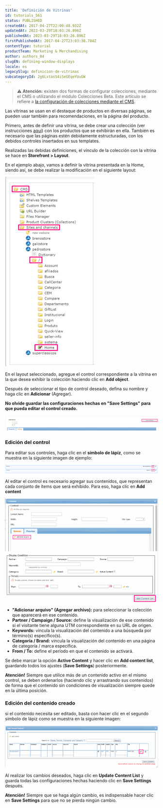 ```yaml
---
title: 'Definición de Vitrinas'
id: tutorials_561
status: PUBLISHED
createdAt: 2017-04-27T22:00:48.932Z
updatedAt: 2023-03-29T18:03:26.896Z
publishedAt: 2023-03-29T18:03:26.896Z
firstPublishedAt: 2017-04-27T23:03:38.784Z
contentType: tutorial
productTeam: Marketing & Merchandising
author: authors_84
slugEN: defining-window-displays
locale: es
legacySlug: definicion-de-vitrinas
subcategoryId: 2g6LxtasS4iSeGEqeYUuGW
---
```


>⚠️ **Atención:** existen dos formas de configurar colecciones, mediante el CMS o utilizando el módulo Colecciones Beta. Este artículo se refiere a <a href = "https://help.vtex.com/es/tutorial/registrar-una-coleccion-cms--2YBy6P6X0NFRpkD2ZBxF6L">la configuración de colecciones mediante el CMS</a>.

Las vitrinas se usan en el destaque de productos en diversas páginas, se pueden usar también para recomendaciones, en la página del producto.

Primero, antes de definir una vitrina, se debe crear una colección (ver instrucciones [aquí](http://help.vtex.com/es/tutorial/criando-colecao-de-produtos)) con los productos que se exhibirán en ella. También es necesario que las páginas estén debidamente estructuradas, con los debidos controles insertados en sus templates.

Realizadas las debidas definiciones, el vínculo de la colección con la vitrina se hace en **Storefront > Layout**.

En el ejemplo abajo, vamos a definir la vitrina presentada en la Home, siendo así, se debe realizar la modificación en el siguiente layout:

![cms_layout_home ](https://raw.githubusercontent.com/vtexdocs/help-center-content/refs/heads/main/docs/es/tutorials/Storefront/Layout/definicion-de-vitrinas_1.png)

En el layout seleccionado, agregue el control correspondiente a la vitrina en la que desea exhibir la colección haciendo clic en **Add object**.

Después de seleccionar el tipo de control deseado, defina su nombre y haga clic en **Adicionar** (Agregar).

**No olvide guardar las configuraciones hechas en "Save Settings" para que pueda editar el control creado.**

![ed](https://raw.githubusercontent.com/vtexdocs/help-center-content/refs/heads/main/docs/es/tutorials/Storefront/Layout/definicion-de-vitrinas_2.png)

### Edición del control

Para editar sus controles, haga clic en el **símbolo de lápiz**, como se muestra en la siguiente imagen de ejemplo:

![banner_edit_cms](https://raw.githubusercontent.com/vtexdocs/help-center-content/refs/heads/main/docs/es/tutorials/Storefront/Layout/definicion-de-vitrinas_3.png)

Al editar el control es necesario agregar sus contenidos, que representan cada conjunto de ítems que será exhibido.
Para eso, haga clic en **Add content**

![cadastro_conteudo_cms ](https://raw.githubusercontent.com/vtexdocs/help-center-content/refs/heads/main/docs/es/tutorials/Storefront/Layout/definicion-de-vitrinas_4.png)
![cadastro_conteudo_cms 2](https://raw.githubusercontent.com/vtexdocs/help-center-content/refs/heads/main/docs/es/tutorials/Storefront/Layout/definicion-de-vitrinas_5.png)

- **"Adicionar arquivo" (Agregar archivo):** para seleccionar la colección que aparecerá en ese contenido.
- **Partner / Campaign / Source:** define la visualización de ese contenido si el visitante tiene alguna UTM correspondiente en su URL de origen.
- **Keywords:** vincula la visualización del contenido a una búsqueda por término(s) específico(s).
- **Categoría / Brand:** vincula la visualización del contenido en una página de categoría / marca específica.
- **From / To:** define el período en que el contenido se activará.

Se debe marcar la opción **Active Content** y hacer clic en **Add content list**, guardando todos los ajustes (**Save Settings**) posteriormente.

**Atención!** Siempre que utilice más de un contenido activo en el mismo control, se deben ordenarlos (haciendo clic y arrastrando sus contenidos) de forma que el contenido sin condiciones de visualización siempre quede en la última posición.

### Edición del contenido creado

si el contenido necesita ser editado, basta con hacer clic en el segundo símbolo de lápiz como se muestra en la siguiente imagen:

![edit_content_cms](https://raw.githubusercontent.com/vtexdocs/help-center-content/refs/heads/main/docs/es/tutorials/Storefront/Layout/definicion-de-vitrinas_6.png)

Al realizar los cambios deseados, haga clic en **Update Content List** y guarda todas las configuraciones hechas haciendo clic en **Save Settings** después.

**Atención!** Siempre que se haga algún cambio, es indispensable hacer clic en **Save Settings** para que no se pierda ningún cambio.
